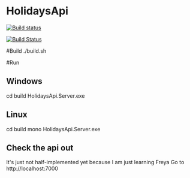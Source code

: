 HolidaysApi
===========
[![Build status](https://ci.appveyor.com/api/projects/status/ykoj058ddh4ts52t?svg=true)](https://ci.appveyor.com/project/BjrnEinarBjarnes/holidaysapi)

[![Build Status](https://travis-ci.org/bjartwolf/HolidaysApi.svg?branch=Freya)](https://travis-ci.org/bjartwolf/HolidaysApi)


#Build
./build.sh

#Run

## Windows
cd build
HolidaysApi.Server.exe

## Linux
cd build
mono HolidaysApi.Server.exe

## Check the api out
It's just not half-implemented yet because I am just learning Freya
Go to http://localhost:7000
